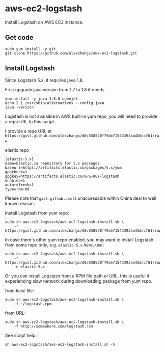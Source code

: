 # aws-ec2-logstash

Install Logstash on AWS EC2 instance.

## Get code

```
sudo yum install -y git
git clone https://github.com/alexzhangs/aws-ec2-logstash.git
```

## Install Logstash

Since Logstash 5.x, it requires java 1.8.

First upgrade java version from 1.7 to 1.8 if needs.

```
yum install -y java-1.8.0-openjdk
echo 2 | /usr/sbin/alternatives --config java
java -version
```

Logstash is not avalaible in AWS built-in yum repo, you will need
to provide a repo URL to this script.

I provide a repo URL at
`https://gist.github.com/alexzhangs/d0c858520f79de71543393aa45dccf61/raw`.

elastic.repo

```
[elastic-5.x]
name=Elastic.co repository for 5.x packages
baseurl=https://artifacts.elastic.co/packages/5.x/yum
gpgcheck=1
gpgkey=https://artifacts.elastic.co/GPG-KEY-logstash
enabled=1
autorefresh=1
type=rpm-md
```

Please note that `gist.github.com` is unaccessable within China deal
to well known reason.

Install Logstash from yum repo:

```
sudo sh aws-ec2-logstash/aws-ec2-logstash-install.sh \
    -r https://gist.github.com/alexzhangs/d0c858520f79de71543393aa45dccf61/raw
```

In case there's other yum repo enabled, you may want to install Logstash
from some repo only, e.g. `elastic-5.x` here, use:

```
sudo sh aws-ec2-logstash/aws-ec2-logstash-install.sh \
    -r https://gist.github.com/alexzhangs/d0c858520f79de71543393aa45dccf61/raw
    -n elastic-5.x
```

Or you can install Logstash from a RPM file path or URL, this is
useful if experiencing slow network during downloading package from yum repo.

from local file:

```
sudo sh aws-ec2-logstash/aws-ec2-logstash-install.sh \
    -f ~/logstash.rpm
```

from URL:

```
sudo sh aws-ec2-logstash/aws-ec2-logstash-install.sh \
    -f http://somewhere.com/logstash.rpm
```

See script help:

```
sh aws-ec2-logstash/aws-ec2-logstash-install.sh -h
```
